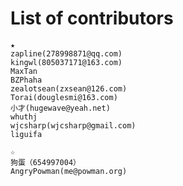 List of contributors
=====================

    ★
    zapline(278998871@qq.com)
    kingwl(805037171@163.com)
    MaxTan
    BZPhaha
    zealotsean(zxsean@126.com)
    Torai(douglesmi@163.com)
    小才(hugewave@yeah.net)
	whuthj
	wjcsharp(wjcsharp@gmail.com)
	liguifa

    ☆
    狗蛋（654997004）
    AngryPowman(me@powman.org)